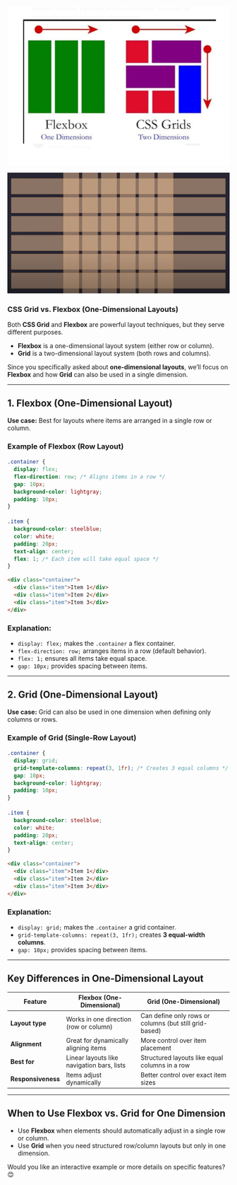 ![alt text](image.png)

![alt text](image-1.png)
### **CSS Grid vs. Flexbox (One-Dimensional Layouts)**  

Both **CSS Grid** and **Flexbox** are powerful layout techniques, but they serve different purposes.  

- **Flexbox** is a one-dimensional layout system (either row or column).  
- **Grid** is a two-dimensional layout system (both rows and columns).  

Since you specifically asked about **one-dimensional layouts**, we’ll focus on **Flexbox** and how **Grid** can also be used in a single dimension.  

---

## **1. Flexbox (One-Dimensional Layout)**
**Use case:** Best for layouts where items are arranged in a single row or column.  

### **Example of Flexbox (Row Layout)**
```css
.container {
  display: flex;
  flex-direction: row; /* Aligns items in a row */
  gap: 10px;
  background-color: lightgray;
  padding: 10px;
}

.item {
  background-color: steelblue;
  color: white;
  padding: 20px;
  text-align: center;
  flex: 1; /* Each item will take equal space */
}
```
```html
<div class="container">
  <div class="item">Item 1</div>
  <div class="item">Item 2</div>
  <div class="item">Item 3</div>
</div>
```
### **Explanation:**
- `display: flex;` makes the `.container` a flex container.
- `flex-direction: row;` arranges items in a row (default behavior).
- `flex: 1;` ensures all items take equal space.
- `gap: 10px;` provides spacing between items.  

---

## **2. Grid (One-Dimensional Layout)**
**Use case:** Grid can also be used in one dimension when defining only columns or rows.

### **Example of Grid (Single-Row Layout)**
```css
.container {
  display: grid;
  grid-template-columns: repeat(3, 1fr); /* Creates 3 equal columns */
  gap: 10px;
  background-color: lightgray;
  padding: 10px;
}

.item {
  background-color: steelblue;
  color: white;
  padding: 20px;
  text-align: center;
}
```
```html
<div class="container">
  <div class="item">Item 1</div>
  <div class="item">Item 2</div>
  <div class="item">Item 3</div>
</div>
```
### **Explanation:**
- `display: grid;` makes the `.container` a grid container.
- `grid-template-columns: repeat(3, 1fr);` creates **3 equal-width columns**.
- `gap: 10px;` provides spacing between items.  

---

## **Key Differences in One-Dimensional Layout**
| Feature           | Flexbox (One-Dimensional) | Grid (One-Dimensional) |
|------------------|------------------------|----------------------|
| **Layout type**  | Works in one direction (row or column) | Can define only rows or columns (but still grid-based) |
| **Alignment**    | Great for dynamically aligning items | More control over item placement |
| **Best for**     | Linear layouts like navigation bars, lists | Structured layouts like equal columns in a row |
| **Responsiveness** | Items adjust dynamically | Better control over exact item sizes |

---

## **When to Use Flexbox vs. Grid for One Dimension**
- Use **Flexbox** when elements should automatically adjust in a single row or column.
- Use **Grid** when you need structured row/column layouts but only in one dimension.

Would you like an interactive example or more details on specific features? 😊